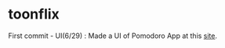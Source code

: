 # toonflix

First commit - UI(6/29) : Made a UI of Pomodoro App at this [site](https://www.behance.net/gallery/98918603/POMO-UIKIT?tracking_source=search_projects%7Cpomo+uikit).